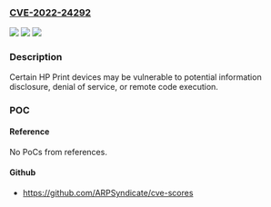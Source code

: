 ### [CVE-2022-24292](https://cve.mitre.org/cgi-bin/cvename.cgi?name=CVE-2022-24292)
![](https://img.shields.io/static/v1?label=Product&message=HP%20LaserJet%20Pro%20Printers%3B%20HP%20Pagewide%20Pro%20Printers%3B%20HP%20Officejet%20Printers&color=blue)
![](https://img.shields.io/static/v1?label=Version&message=n%2Fa&color=blue)
![](https://img.shields.io/static/v1?label=Vulnerability&message=Information%20disclosure%2C%20Denial%20of%20service%2C%20Buffer%20overflow&color=brighgreen)

### Description

Certain HP Print devices may be vulnerable to potential information disclosure, denial of service, or remote code execution.

### POC

#### Reference
No PoCs from references.

#### Github
- https://github.com/ARPSyndicate/cve-scores

